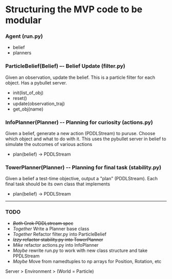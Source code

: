 # Structuring the MVP code to be modular

### Agent (run.py)

 * belief
 * planners

### ParticleBelief(Belief) –- Belief Update (filter.py)

Given an observation, update the belief. This is a particle filter for
each object. Has a pybullet server.

 * init(list_of_obj)
 * reset()
 * update(observation_traj)
 * get_obj(name)

### InfoPlanner(Planner) -- Planning for curiosity (actions.py)

Given a belief, generate a new action (PDDLStream) to puruse. Choose which
object and what to do with it. This uses the pybullet server in belief to
simulate the outcomes of various actions

 * plan(belief) -> PDDLStream

### TowerPlanner(Planner) -- Planning for final task (stability.py)

Given a belief a test-time objective, output a "plan" (PDDLStream). Each final
task should be its own class that implements

 * plan(belief) -> PDDLStream

-------------------------------------------------------------------------------

### TODO

 * <s>*Both* Grok PDDLstream spec</s>
 * *Together* Write a Planner base class
 * *Together* Refactor filter.py into ParticleBelief
 * <s>*Izzy* refactor stability.py into TowerPlanner</s>
 * *Mike* refactor actions.py into InfoPlanner
 * *Maybe* rewrite run.py to work with new class structure and take PPDLStream
 * *Maybe* Move from namedtuples to np arrays for Position, Rotation, etc


Server > Environment > (World = Particle)